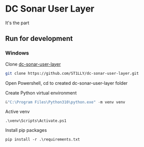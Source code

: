 # DC Sonar User Layer

It's the part 

## Run for development

### Windows

Clone [dc-sonar-user-layer](https://github.com/ST1LLY/dc-sonar-user-layer)

```bash
git clone https://github.com/ST1LLY/dc-sonar-user-layer.git
```

Open Powershell, cd to created dc-sonar-user-layer folder

Create Python virtual environment

```powershell
&"C:\Program Files\Python310\python.exe" -m venv venv
```

Active venv

```
.\venv\Scripts\Activate.ps1
```

Install pip packages

```
pip install -r .\requirements.txt
```

